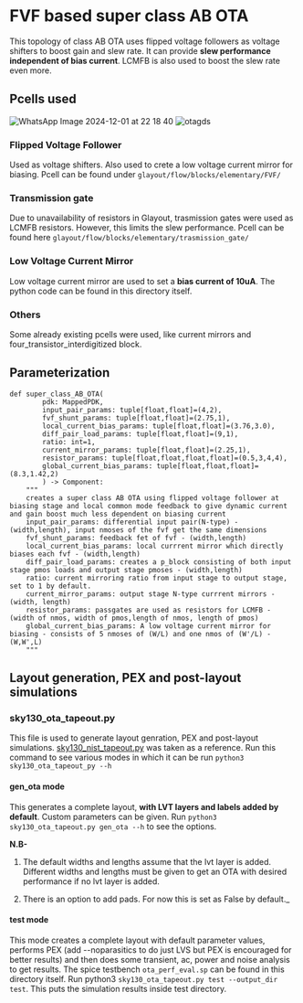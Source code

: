 # FVF based super class AB OTA
This topology of class AB OTA uses flipped voltage followers as voltage shifters to boost gain and slew rate. It can provide **slew performance independent of bias current**. LCMFB is also used to boost the slew rate even more.
## Pcells used
![WhatsApp Image 2024-12-01 at 22 18 40](https://github.com/user-attachments/assets/99d3a1b1-7842-42dc-9033-9e7f452b4a54)
![otagds](https://github.com/user-attachments/assets/4da02a37-eacb-4d2e-9e33-c0ddd4d95a79)
### Flipped Voltage Follower
Used as voltage shifters. Also used to crete a low voltage current mirror for biasing. Pcell can be found under ``` glayout/flow/blocks/elementary/FVF/ ```
### Transmission gate
Due to unavailability of resistors in Glayout, trasmission gates were used as LCMFB resistors. However, this limits the slew performance. Pcell can be found here ``` glayout/flow/blocks/elementary/trasmission_gate/ ```
### Low Voltage Current Mirror
Low voltage current mirror are used to set a **bias current of 10uA**. The python code can be found in this directory itself.
### Others
Some already existing pcells were used, like current mirrors and four_transistor_interdigitized block.
## Parameterization
```
def super_class_AB_OTA(
        pdk: MappedPDK,
        input_pair_params: tuple[float,float]=(4,2),
        fvf_shunt_params: tuple[float,float]=(2.75,1),
        local_current_bias_params: tuple[float,float]=(3.76,3.0),
        diff_pair_load_params: tuple[float,float]=(9,1),
        ratio: int=1,
        current_mirror_params: tuple[float,float]=(2.25,1),
        resistor_params: tuple[float,float,float,float]=(0.5,3,4,4),
        global_current_bias_params: tuple[float,float,float]=(8.3,1.42,2)
        ) -> Component:
    """
    creates a super class AB OTA using flipped voltage follower at biasing stage and local common mode feedback to give dynamic current and gain boost much less dependent on biasing current
    input_pair_params: differential input pair(N-type) - (width,length), input nmoses of the fvf get the same dimensions
    fvf_shunt_params: feedback fet of fvf - (width,length)
    local_current_bias_params: local currrent mirror which directly biases each fvf - (width,length)
    diff_pair_load_params: creates a p_block consisting of both input stage pmos loads and output stage pmoses - (width,length) 
    ratio: current mirroring ratio from input stage to output stage, set to 1 by default.
    current_mirror_params: output stage N-type currrent mirrors - (width, length)
    resistor_params: passgates are used as resistors for LCMFB - (width of nmos, width of pmos,length of nmos, length of pmos)
    global_current_bias_params: A low voltage current mirror for biasing - consists of 5 nmoses of (W/L) and one nmos of (W'/L) - (W,W',L)
    """ 
```
## Layout generation, PEX and post-layout simulations
### sky130_ota_tapeout.py
This file is used to generate layout genration, PEX and post-layout simulations. [sky130_nist_tapeout.py](https://github.com/idea-fasoc/OpenFASOC/blob/main/openfasoc/generators/glayout/tapeout/tapeout_and_RL/sky130_nist_tapeout.py) was taken as a reference.
Run this command to see various modes in which it can be run
``` python3 sky130_ota_tapeout_py --h ```
#### gen_ota mode
This generates a complete layout, **with LVT layers and labels added by default**. Custom parameters can be given. Run ``` python3 sky130_ota_tapeout.py gen_ota --h ``` to see the options.

**N.B-** 
1. The default widths and lengths assume that the lvt layer is added. Different widths and lengths must be given to get an OTA with desired performance if no lvt layer is added.

2. There is an option to add pads. For now this is set as False by default._
#### test mode
This mode creates a complete layout with default parameter values, performs PEX (add --noparasitics to do just LVS but PEX is encouraged for better results) and then does some transient, ac, power and noise analysis to get results. The spice testbench ``` ota_perf_eval.sp ``` can be found in this directory itself.
Run python3 ``` sky130_ota_tapeout.py test --output_dir test ```. This puts the simulation results inside test directory.
